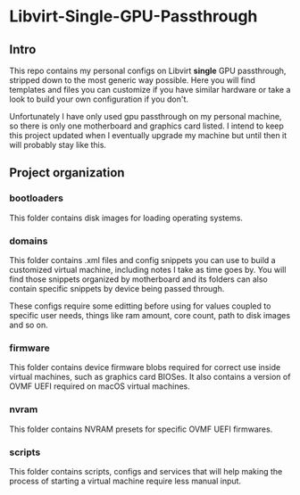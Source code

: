 # Libvirt-Single-GPU-Passthrough

## Intro
This repo contains my personal configs on Libvirt **single** GPU passthrough, stripped down to the most generic way possible. Here you will find templates and files you can customize if you have similar hardware or take a look to build your own configuration if you don't.

Unfortunately I have only used gpu passthrough on my personal machine, so there is only one motherboard and graphics card listed. I intend to keep this project updated when I eventually upgrade my machine but until then it will probably stay like this.

## Project organization

### bootloaders
This folder contains disk images for loading operating systems.

### domains
This folder contains .xml files and config snippets you can use to build a customized virtual machine, including notes I take as time goes by. You will find those snippets organized by motherboard and its folders can also contain specific snippets by device being passed through.

These configs require some editting before using for values coupled to specific user needs, things like ram amount, core count, path to disk images and so on.

### firmware
This folder contains device firmware blobs required for correct use inside virtual machines, such as graphics card BIOSes. It also contains a version of OVMF UEFI required on macOS virtual machines.

### nvram
This folder contains NVRAM presets for specific OVMF UEFI firmwares.

### scripts
This folder contains scripts, configs and services that will help making the process of starting a virtual machine require less manual input.
